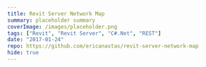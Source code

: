 ```yaml
---
title: Revit Server Network Map
summary: placeholder summary
coverImage: /images/placeholder.png
tags: ["Revit", "Revit Server", "C#.Net", "REST"]
date: "2017-01-24"
repo: https://github.com/ericanastas/revit-server-network-map
hide: true
---
```

